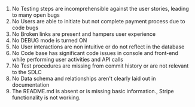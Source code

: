 1.  No	Testing steps are incomprehensible against the user stories, leading to many open bugs
2.  No	Users are able to initiate but not complete payment process due to code bugs
3.  No	Broken links are present and hampers user experience
4.	No	DEBUG mode is turned ON
5.	No	User interactions are non intuitive or do not reflect in the database
6.  No	Code base has significant code issues in console and front-end while performing user activities and API calls
7.  No	Test procedures are missing from commit history or are not relevant to the SDLC
8.  No	Data schema and relationships aren't clearly laid out in documentation
9. The README.md is absent or is missing basic information., Stripe functionality is not working. 
